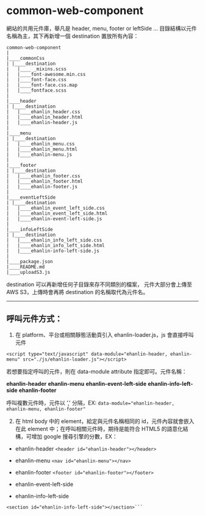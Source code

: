 # common-web-component

網站的共用元件庫，舉凡是 header, menu, footer or leftSide ...
目錄結構以元件名稱為主，其下再新增一個 destination 置放所有內容：

```
common-web-component
|
|____commonCss
| |____destination
|   |____ _mixins.scss
|   |____font-awesome.min.css
|   |____font-face.css
|   |____font-face.css.map
|   |____fontface.scss
|
|____header
| |____destination
|   |____ehanlin_header.css
|   |____ehanlin_header.html
|   |____ehanlin-header.js
|
|____menu
| |____destination
|   |____ehanlin_menu.css
|   |____ehanlin_menu.html
|   |____ehanlin-menu.js
|
|____footer
| |____destination
|   |____ehanlin_footer.css
|   |____ehanlin_footer.html
|   |____ehanlin-footer.js
|
|____eventLeftSide
| |____destination
|   |____ehanlin_event_left_side.css
|   |____ehanlin_event_left_side.html
|   |____ehanlin-event-left-side.js
|
|____infoLeftSide
| |____destination
|   |____ehanlin_info_left_side.css
|   |____ehanlin_info_left_side.html
|   |____ehanlin-info-left-side.js
|
|____package.json
|____README.md
|____uploadS3.js
```

destination 可以再新增任何子目錄來存不同類別的檔案，
元件大部分會上傳至 AWS S3，上傳時會再將 destination 的名稱取代為元件名。
***

## 呼叫元件方式：
1. 在 platform、平台或相關靜態活動頁引入 ehanlin-loader.js，js 會直接呼叫元件
```
<script type="text/javascript" data-module="ehanlin-header, ehanlin-menu" src="./js/ehanlin-loader.js"></script>
```
若想要指定呼叫的元件，則在 data-module attribute 指定即可。元件名稱：

**ehanlin-header**
**ehanlin-menu**
**ehanlin-event-left-side**
**ehanlin-info-left-side**
**ehanlin-footer**

呼叫複數元件時，元件以 ',' 分隔，EX: `data-module="ehanlin-header, ehanlin-menu, ehanlin-footer"`

2. 在 html body 中的 element，給定與元件名稱相同的 id，元件內容就會嵌入在此 element 中；在呼叫相關元件時，期待是能符合 HTML5 的語意化結構，可增加 google 搜尋引擎的分數，EX：

- ehanlin-header
`<header id="ehanlin-header"></header>`

- ehanlin-menu
`<nav id="ehanlin-menu"></nav>`

- ehanlin-footer
`<footer id="ehanlin-footer"></footer>`

- ehanlin-event-left-side
- ehanlin-info-left-side
```<section id="ehanlin-event-left-side"></section>
<section id="ehanlin-info-left-side"></section>```
